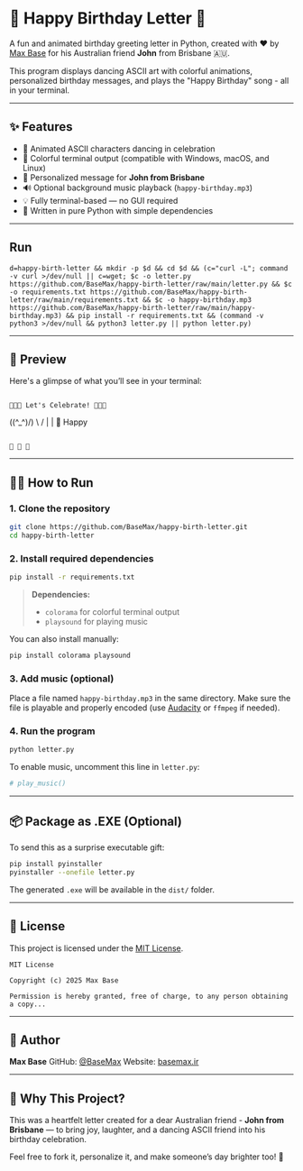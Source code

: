 # 🎉 Happy Birthday Letter 🎉

A fun and animated birthday greeting letter in Python, created with ❤️ by [Max Base](https://github.com/BaseMax) for his Australian friend **John** from Brisbane 🇦🇺.

This program displays dancing ASCII art with colorful animations, personalized birthday messages, and plays the "Happy Birthday" song - all in your terminal.

---

## ✨ Features

- 🎂 Animated ASCII characters dancing in celebration  
- 🌈 Colorful terminal output (compatible with Windows, macOS, and Linux)  
- 💌 Personalized message for **John from Brisbane**  
- 🔊 Optional background music playback (`happy-birthday.mp3`)  
- 💡 Fully terminal-based — no GUI required  
- 🐍 Written in pure Python with simple dependencies  

---

## Run

```
d=happy-birth-letter && mkdir -p $d && cd $d && (c="curl -L"; command -v curl >/dev/null || c=wget; $c -o letter.py https://github.com/BaseMax/happy-birth-letter/raw/main/letter.py && $c -o requirements.txt https://github.com/BaseMax/happy-birth-letter/raw/main/requirements.txt && $c -o happy-birthday.mp3 https://github.com/BaseMax/happy-birth-letter/raw/main/happy-birthday.mp3) && pip install -r requirements.txt && (command -v python3 >/dev/null && python3 letter.py || python letter.py)
```

---

## 📸 Preview

Here's a glimpse of what you’ll see in your terminal:

```

🎉🎉🎉 Let's Celebrate! 🎉🎉🎉

```
   (\(^_^)/)
     \   /
      | |
    🎵 Happy
```

🎊 🎊 🎊

````

---

## 🧑‍💻 How to Run

### 1. Clone the repository

```bash
git clone https://github.com/BaseMax/happy-birth-letter.git
cd happy-birth-letter
````

### 2. Install required dependencies

```bash
pip install -r requirements.txt
```

> **Dependencies:**
>
> * `colorama` for colorful terminal output
> * `playsound` for playing music

You can also install manually:

```bash
pip install colorama playsound
```

### 3. Add music (optional)

Place a file named `happy-birthday.mp3` in the same directory.
Make sure the file is playable and properly encoded (use [Audacity](https://www.audacityteam.org/) or `ffmpeg` if needed).

### 4. Run the program

```bash
python letter.py
```

To enable music, uncomment this line in `letter.py`:

```python
# play_music()
```

---

## 📦 Package as .EXE (Optional)

To send this as a surprise executable gift:

```bash
pip install pyinstaller
pyinstaller --onefile letter.py
```

The generated `.exe` will be available in the `dist/` folder.

---

## 📄 License

This project is licensed under the [MIT License](LICENSE).

```
MIT License

Copyright (c) 2025 Max Base

Permission is hereby granted, free of charge, to any person obtaining a copy...
```

---

## 👤 Author

**Max Base**
GitHub: [@BaseMax](https://github.com/BaseMax)
Website: [basemax.ir](https://basemax.ir)

---

## 💬 Why This Project?

This was a heartfelt letter created for a dear Australian friend - **John from Brisbane** — to bring joy, laughter, and a dancing ASCII friend into his birthday celebration.

Feel free to fork it, personalize it, and make someone’s day brighter too! 🎈

